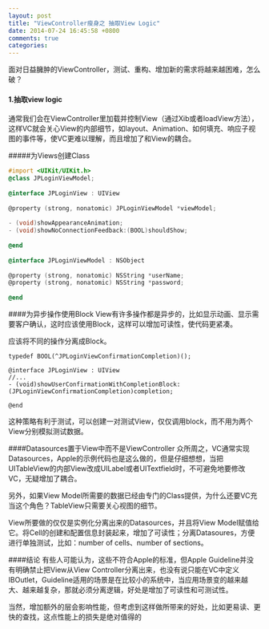 ```yaml
---
layout: post
title: "ViewController瘦身之 抽取View Logic"
date: 2014-07-24 16:45:58 +0800
comments: true
categories: 
---
```

面对日益臃肿的ViewController，测试、重构、增加新的需求将越来越困难，怎么破？
#### 1.抽取view logic
通常我们会在ViewController里加载并控制View（通过Xib或者loadView方法），这样VC就会关心View的内部细节，如layout、Animation、如何填充、响应子视图的事件等，使VC更难以理解，而且增加了和View的耦合。


#####为Views创建Class
```objective-c
#import <UIKit/UIKit.h>
@class JPLoginViewModel;
 
@interface JPLoginView : UIView
 
@property (strong, nonatomic) JPLoginViewModel *viewModel;
 
- (void)showAppearanceAnimation;
- (void)showNoConnectionFeedback:(BOOL)shouldShow;
 
@end
 
@interface JPLoginViewModel : NSObject
 
@property (strong, nonatomic) NSString *userName;
@property (strong, nonatomic) NSString *password;
 
@end
```
####为异步操作使用Block
View有许多操作都是异步的，比如显示动画、显示需要客户确认，这时应该使用Block，这样可以增加可读性，使代码更紧凑。

应该将不同的操作分离成Block。

```
typedef BOOL(^JPLoginViewConfirmationCompletion)();

@interface JPLoginView : UIView
//...
- (void)showUserConfirmationWithCompletionBlock:(JPLoginViewConfirmationCompletion)completion;

@end
```
这种策略有利于测试，可以创建一对测试View，仅仅调用block，而不用为两个View分别模拟测试数据。

####Datasources置于View中而不是ViewController
众所周之，VC通常实现Datasources，Apple的示例代码也是这么做的，但是仔细想想，当把UITableView的内部View改成UILabel或者UITextfield时，不可避免地要修改VC，无疑增加了耦合。

另外，如果View Model所需要的数据已经由专门的Class提供，为什么还要VC充当这个角色？TableView只需要关心视图的细节。

View所要做的仅仅是实例化分离出来的Datasources，并且将View Model赋值给它。将Cell的创建和配置信息封装起来，增加了可读性；分离Datasoures，方便进行单独测试，比如：number of cells、number of sections。

####结论
有些人可能认为，这些不符合Apple的标准，但Apple Guideline并没有明确禁止把View从View Controller分离出来，也没有说只能在VC中定义IBOutlet，Guideline适用的场景是在比较小的系统中，当应用场景变的越来越大、越来越复杂，那就必须分离逻辑，好处是增加了可读性和可测试性。

当然，增加额外的层会影响性能，但考虑到这样做所带来的好处，比如更易读、更快的查找，这点性能上的损失是绝对值得的